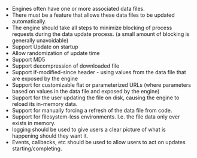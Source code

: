 - Engines often have one or more associated data files.
- There must be a feature that allows these data files to be updated automatically.
- The engine should take all steps to minimize blocking of process requests during the data update process. (a small amount of blocking is generally unavoidable)
- Support Update on startup
- Allow randomization of update time
- Support MD5
- Support decompression of downloaded file
- Support if-modified-since header - using values from the data file that are exposed by the engine
- Support for customizable flat or parameterized URLs (where parameters based on values in the data file and exposed by the engine)
- Support for the user updating the file on disk, causing the engine to reload its in-memory data.
- Support for manually forcing a refresh of the data file from code.
- Support for filesystem-less environments. I.e. the file data only ever exists in memory.
- logging should be used to give users a clear picture of what is happening should they want it.
- Events, callbacks, etc should be used to allow users to act on updates starting/completing.

